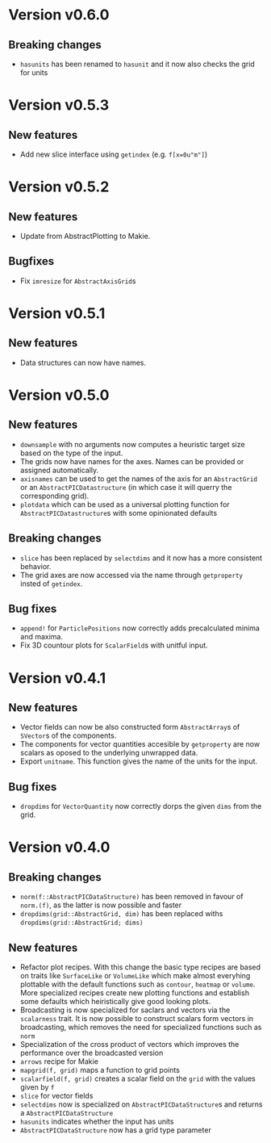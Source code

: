 # Version v0.6.0

## Breaking changes

- `hasunits` has been renamed to `hasunit` and it now also checks the grid for units

# Version v0.5.3

## New features

- Add new slice interface using `getindex` (e.g. `f[x=0u"m"]`)

# Version v0.5.2

## New features

- Update from AbstractPlotting to Makie.

## Bugfixes

- Fix `imresize` for `AbstractAxisGrid`s

# Version v0.5.1

## New features

- Data structures can now have names.

# Version v0.5.0

## New features
- `downsample` with no arguments now computes a heuristic target size based on the type of the input.
- The grids now have names for the axes. Names can be provided or assigned automatically.
- `axisnames` can be used to get the names of the axis for an `AbstractGrid` or an `AbstractPICDatastructure` (in which case it will querry the corresponding grid).
- `plotdata` which can be used as a universal plotting function for `AbstractPICDatastructure`s with some opinionated defaults

## Breaking changes
- `slice` has been replaced by `selectdims` and it now has a more consistent behavior.
- The grid axes are now accessed via the name through `getproperty` insted of `getindex`.

## Bug fixes
- `append!` for `ParticlePositions` now correctly adds precalculated minima and maxima.
- Fix 3D countour plots for `ScalarField`s with unitful input.

# Version v0.4.1

## New features
- Vector fields can now be also constructed form `AbstractArray`s of `SVector`s of the components.
- The components for vector quantities accesible by `getproperty` are now scalars as oposed to the underlying unwrapped data.
- Export `unitname`. This function gives the name of the units for the input.

## Bug fixes
- `dropdims` for `VectorQuantity` now correctly dorps the given `dims` from the grid.
# Version v0.4.0

## Breaking changes
- `norm(f::AbstractPICDataStructure)` has been removed in favour of `norm.(f)`, as the latter is now possible and faster
- `dropdims(grid::AbstractGrid, dim)` has been replaced withs `dropdims(grid::AbstractGrid; dims)`

## New features
- Refactor plot recipes. With this change the basic type recipes are based on traits
like `SurfaceLike` or `VolumeLike` which make almost everyhing plottable
with the default functions such as `contour`, `heatmap` or `volume`.
More specialized recipes create new plotting functions and establish
some defaults which heiristically give good looking plots.
- Broadcasting is now specialized for saclars and vectors via the `scalarness` trait. It is now possible to construct scalars form vectors in broadcasting, which removes the need for specialized functions such as `norm`
- Specialization of the cross product of vectors which improves the performance over the broadcasted version
- `arrows` recipe for Makie
- `mapgrid(f, grid)` maps a function to grid points
- `scalarfield(f, grid)` creates a scalar field on the `grid` with the values given by `f`
- `slice` for vector fields
- `selectdims` now is specialized on `AbstractPICDataStructure`s and returns a `AbstractPICDataStructure`
- `hasunits` indicates whether the input has units
- `AbstractPICDataStructure` now has a grid type parameter

